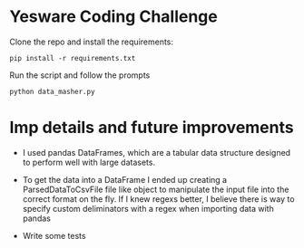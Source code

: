 Yesware Coding Challenge
=======================

Clone the repo and install the requirements:

```
pip install -r requirements.txt
````
Run the script and follow the prompts

```
python data_masher.py
```

Imp details and future improvements
===================================

- I used pandas DataFrames, which are a tabular data structure designed to
perform well with large datasets.

- To get the data into a DataFrame I ended up creating a ParsedDataToCsvFile
file like object to manipulate the input file into the correct format on the fly.
If I knew regexs better, I believe there is way to specify custom deliminators
with a regex when importing data with pandas

- Write some tests
